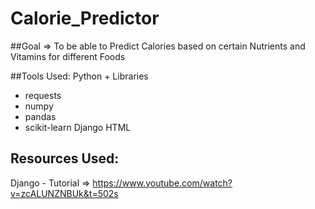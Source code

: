 # Calorie_Predictor

##Goal
=> To be able to Predict Calories based on certain Nutrients and Vitamins for different Foods

##Tools Used:
Python + Libraries
  - requests 
  - numpy
  - pandas
  - scikit-learn
Django
HTML
## Resources Used:
Django - Tutorial => https://www.youtube.com/watch?v=zcALUNZNBUk&t=502s
